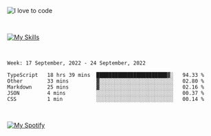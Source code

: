 ![I love to code](https://capsule-render.vercel.app/api?height=250&type=waving&color=gradient&customColorList=14&section=header&text=%F0%9F%92%80%20%F0%9F%96%A4%20%F0%9F%92%BB&fontSize=34&fontColor=fff&animation=fadeIn&fontAlignY=40)

<br>

[![My Skills](https://skillicons.dev/icons?i=html,css,js,ts,dart,react,vue,astro,nextjs,nuxtjs,svelte,remix,gatsby,flutter,jest,sass,styledcomponents,tailwind,materialui,nodejs,graphql,git,netlify,ai,figma)](https://skillicons.dev)

<br>


<!--START_SECTION:waka-->
```text
Week: 17 September, 2022 - 24 September, 2022

TypeScript   18 hrs 39 mins  ███████████████████████▓░   94.33 % 
Other        33 mins         ▓░░░░░░░░░░░░░░░░░░░░░░░░   02.80 % 
Markdown     25 mins         ▓░░░░░░░░░░░░░░░░░░░░░░░░   02.16 % 
JSON         4 mins          ░░░░░░░░░░░░░░░░░░░░░░░░░   00.37 % 
CSS          1 min           ░░░░░░░░░░░░░░░░░░░░░░░░░   00.14 % 
```
<!--END_SECTION:waka-->


<br>

[![My Spotify](https://spotify-github-profile.vercel.app/api/view?uid=dmblakedesign&cover_image=true&theme=default&bar_color=53b14f&bar_color_cover=false)](https://github.com/kittinan/spotify-github-profile)
